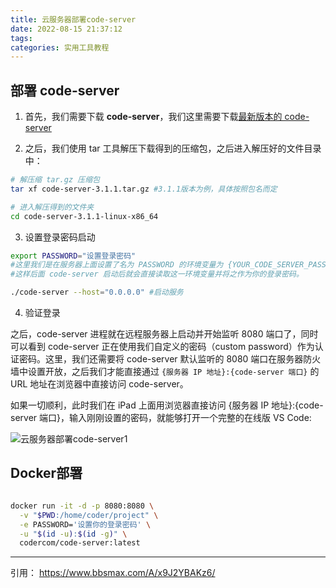 ```yaml
---
title: 云服务器部署code-server
date: 2022-08-15 21:37:12
tags:
categories: 实用工具教程
---
```

## 部署 code-server

1. 首先，我们需要下载 **code-server**，我们这里需要下载[最新版本的 code-server](https://github.com/coder/code-server)
<!--more-->
2. 之后，我们使用 tar 工具解压下载得到的压缩包，之后进入解压好的文件目录中：

``` bash
# 解压缩 tar.gz 压缩包
tar xf code-server-3.1.1.tar.gz #3.1.1版本为例，具体按照包名而定

# 进入解压得到的文件夹
cd code-server-3.1.1-linux-x86_64

```

3. 设置登录密码启动

``` bash
export PASSWORD="设置登录密码" 
#这里我们是在服务器上面设置了名为 PASSWORD 的环境变量为 {YOUR_CODE_SERVER_PASSWORD}
#这样后面 code-server 启动后就会直接读取这一环境变量并将之作为你的登录密码。

./code-server --host="0.0.0.0" #启动服务
```

4. 验证登录

之后，code-server 进程就在远程服务器上启动并开始监听 8080 端口了，同时可以看到 code-server 正在使用我们自定义的密码（custom password）作为认证密码。这里，我们还需要将 code-server 默认监听的 8080 端口在服务器防火墙中设置开放，之后我们才能直接通过 ```{服务器 IP 地址}:{code-server 端口}``` 的 URL 地址在浏览器中直接访问 code-server。

如果一切顺利，此时我们在 iPad 上面用浏览器直接访问 {服务器 IP 地址}:{code-server 端口}，输入刚刚设置的密码，就能够打开一个完整的在线版 VS Code:

![云服务器部署code-server1](https://cdn.staticaly.com/gh/hiyoung3937/img_hiyoung@master/bolg/云服务器部署code-server1.2fypthb8vlhc.jpg)

## Docker部署

``` bash

docker run -it -d -p 8080:8080 \
  -v "$PWD:/home/coder/project" \
  -e PASSWORD='设置你的登录密码' \
  -u "$(id -u):$(id -g)" \
  codercom/code-server:latest
```

------------ 
引用： https://www.bbsmax.com/A/x9J2YBAKz6/

